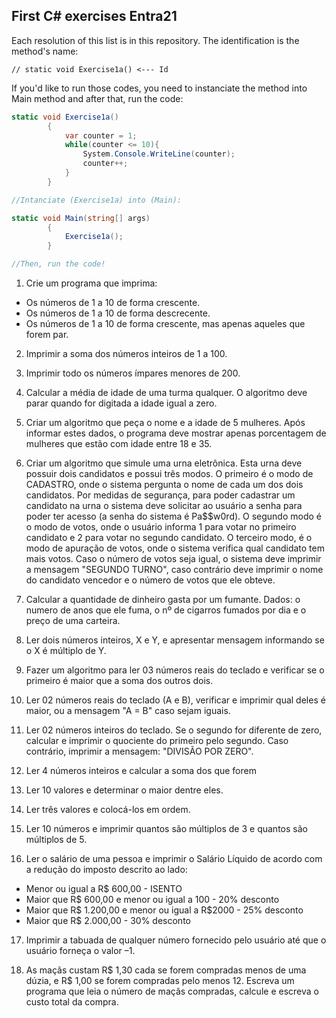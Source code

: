## First C# exercises Entra21

Each resolution of this list is in this repository. The identification is the method's name:

    // static void Exercise1a() <--- Id

If you'd like to run those codes, you need to instanciate the method into Main method and after that, run the code:

``` c#
static void Exercise1a()
        {
            var counter = 1;
            while(counter <= 10){
                System.Console.WriteLine(counter);
                counter++;
            }
        }

//Intanciate (Exercise1a) into (Main):

static void Main(string[] args)
        {
            Exercise1a();    
        }

//Then, run the code!
```

1. Crie um programa que imprima:
- Os números de 1 a 10 de forma crescente.
- Os números de 1 a 10 de forma descrecente.
- Os números de 1 a 10 de forma crescente, mas apenas aqueles que forem par.

2. Imprimir a soma dos números inteiros de 1 a 100.

3. Imprimir todo os números ímpares menores de 200.

4. Calcular a média de idade de uma turma qualquer. O algoritmo deve parar quando for digitada a idade igual a zero.

5. Criar um algoritmo que peça o nome e a idade de 5 mulheres. Após informar estes dados, o programa deve mostrar apenas porcentagem de mulheres que estão com idade entre 18 e 35. 

6. Criar um algoritmo que simule uma urna eletrônica. Esta urna deve possuir dois candidatos e possui três modos. O primeiro é o modo de CADASTRO, onde o sistema pergunta o nome de cada um dos dois candidatos. Por medidas de segurança, para poder cadastrar um candidato na urna o sistema deve solicitar ao usuário a senha para poder ter acesso (a senha do sistema é Pa$$w0rd). O segundo modo é o modo de votos, onde o usuário informa 1 para votar no primeiro candidato e 2 para votar no segundo candidato. O terceiro modo, é o modo de apuração de votos, onde o sistema verifica qual candidato tem mais votos. Caso o número de votos seja igual, o sistema deve imprimir a mensagem "SEGUNDO TURNO", caso contrário deve imprimir o nome do candidato vencedor e o número de votos que ele obteve.

7. Calcular a quantidade de dinheiro gasta por um fumante. Dados: o numero de anos que ele fuma, o nº de cigarros fumados por dia e o preço de uma carteira.

8. Ler dois números inteiros, X e Y, e apresentar mensagem informando se o X é múltiplo de Y.

9. Fazer um algoritmo para ler 03 números reais do teclado e verificar se o primeiro é maior que a soma dos outros dois.

10. Ler 02 números reais do teclado (A e B), verificar e imprimir qual deles é maior, ou a mensagem "A = B" caso sejam iguais.

11. Ler 02 números inteiros do teclado. Se o segundo for diferente de zero, calcular e imprimir o quociente do primeiro pelo segundo. Caso contrário, 
imprimir a mensagem: "DIVISÃO POR ZERO".

12. Ler 4 números inteiros e calcular a soma dos que forem

13. Ler 10 valores e determinar o maior dentre eles.

14. Ler três valores e colocá-los em ordem.

15. Ler 10 números e imprimir quantos são múltiplos de 3 e quantos são múltiplos de 5.

16. Ler o salário de uma pessoa e imprimir o Salário Líquido de acordo com a redução do imposto descrito ao lado:
- Menor ou igual a R$ 600,00 - ISENTO
- Maior que R$ 600,00 e menor ou igual a 100 - 20% desconto
- Maior que R$ 1.200,00 e menor ou igual a R$2000 - 25% desconto
- Maior que R$ 2.000,00 - 30% desconto


17. Imprimir a tabuada de qualquer número fornecido pelo usuário até que o usuário forneça o valor –1.

18. As maçãs custam R$ 1,30 cada se forem compradas menos de uma dúzia, e R$ 1,00 se forem
compradas pelo menos 12. Escreva um programa que leia o número de maçãs compradas, calcule e
escreva o custo total da compra. 
